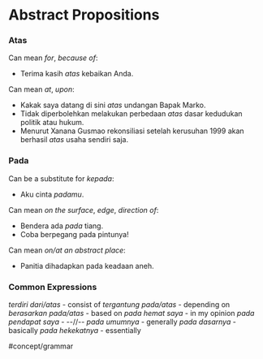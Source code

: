 # Abstract Propositions
### Atas
Can mean *for*, *because of*:
- Terima kasih *atas* kebaikan Anda.

Can mean *at*, *upon*:
- Kakak saya datang di sini *atas* undangan Bapak Marko.
- Tidak diperbolehkan melakukan perbedaan *atas* dasar kedudukan politik atau hukum.
- Menurut Xanana Gusmao rekonsiliasi setelah  kerusuhan 1999 akan berhasil *atas* usaha sendiri saja.
### Pada
Can be a substitute for *kepada*:
- Aku cinta *padamu*.

Can mean *on the surface*, *edge*, *direction of*:
- Bendera ada *pada* tiang.
- Coba berpegang pada pintunya!

Can mean *on/at an abstract place*:
- Panitia dihadapkan pada keadaan aneh.

### Common Expressions
*terdiri dari/atas* - consist of
*tergantung pada/atas* - depending on
*berasarkan pada/atas* - based on
*pada hemat saya* - in my opinion
*pada pendapat saya* - --//--
*pada umumnya* - generally
*pada dasarnya* - basically
*pada hekekatnya* - essentially

#concept/grammar